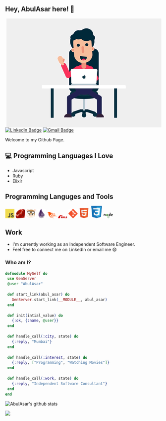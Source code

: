<h2> Hey, AbulAsar here! 👋</h2>

<img src = 'https://github.com/abulsayyad123/abulsayyad123/blob/master/images/hi.gif' width='500' height='350' alt = 'Hi' align='right'/>

[![Linkedin Badge](https://img.shields.io/badge/-AbulAsar-blue?style=flat-square&logo=Linkedin&logoColor=white&link=https://www.linkedin.com/in/haany-ali)](https://www.linkedin.com/in/abulasar-sayyad-17a2611b/) [![Gmail Badge](https://img.shields.io/badge/-abul.asar22@gmail.com-c14438?style=flat-square&logo=Gmail&logoColor=white&link=mailto:asterp04@gmail.com)](mailto:abul.asar22@gmail.com)

Welcome to my Github Page.

## :computer: Programming Languages I Love
* Javascript
* Ruby
* Elixir

## Programming Languges and Tools
<img src = 'https://github.com/abulsayyad123/abulsayyad123/blob/master/images/js.svg' width='30'/> <img src = 'https://github.com/abulsayyad123/abulsayyad123/blob/master/images/ruby.svg' width='30'/> <img src = 'https://github.com/abulsayyad123/abulsayyad123/blob/master/images/emberjs-icon.svg' width='30'/> <img src = 'https://github.com/abulsayyad123/abulsayyad123/blob/master/images/elixir-lang.svg' width='30'/> <img src = 'https://github.com/abulsayyad123/abulsayyad123/blob/master/images/phoenix.svg' width='30'/> <img src = 'https://github.com/abulsayyad123/abulsayyad123/blob/master/images/rails.svg' width='30'/> <img src = 'https://github.com/abulsayyad123/abulsayyad123/blob/master/images/git.svg' width='30'/> <img src = 'https://github.com/abulsayyad123/abulsayyad123/blob/master/images/html.svg' width='33'/> <img src = 'https://github.com/abulsayyad123/abulsayyad123/blob/master/images/css.svg' height='40'/> <img src = 'https://github.com/abulsayyad123/abulsayyad123/blob/master/images/node.svg' width='30'/>

## Work
 * I'm currently working as an Independent Software Engineer.
 * Feel free to connect me on LinkedIn or email me :smile:

### Who am I?
 ```elixir
 defmodule MySelf do
  use GenServer
  @user "AbulAsar"

  def start_link(abul_asar) do
    GenServer.start_link(__MODULE__, abul_asar)
  end

  def init(intial_value) do
    {:ok, {:name, @user}}
  end

  def handle_call(:city, state) do
    {:reply, "Mumbai"}
  end

  def handle_call(:interest, state) do
    {:reply, ["Programming", "Watching Movies"]}
  end
  
  def handle_call(:work, state) do
    {:reply, "Independent Software Consultant"}
  end
end
```
![AbulAsar's github stats](https://github-readme-stats.vercel.app/api?username=abulsayyad123&show_icons=true&hide=[%22issues%22])

![](https://komarev.com/ghpvc/?username=abulsayyad123&color=blueviolet)
